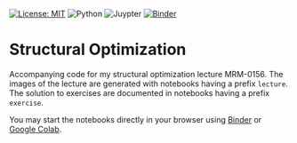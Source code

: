 [![License: MIT](https://img.shields.io/badge/License-MIT-yellow.svg)](https://opensource.org/licenses/MIT)
![Python](https://img.shields.io/badge/-Python-4B8BBE?&logo=Python&logoColor=fff)
![Juypter](https://img.shields.io/badge/-Jupyter-F37626?&logo=Jupyter&logoColor=fff)
[![Binder](https://mybinder.org/badge_logo.svg)](https://mybinder.org/v2/gh/meyer-nils/structural_optimization_exercise/HEAD)

# Structural Optimization
Accompanying code for my structural optimization lecture MRM-0156. 
The images of the lecture are generated with notebooks having a prefix `lecture`. 
The solution to exercises are documented in notebooks having a prefix `exercise`.

You may start the notebooks directly in your browser using [Binder](https://mybinder.org/v2/gh/meyer-nils/structural_optimization_exercise/HEAD) or [Google Colab](https://colab.research.google.com/).
